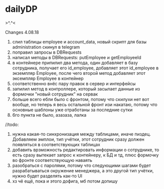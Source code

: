 # dailyDP
&gt;^.^&lt;

Changes 4.08.18
1) слил таблицы employee и account_data, новый скрипт для базы administration скинул в telegram
2) поправил запросы в DBRequests
3) написал методы в DBRequests: putEmployee и getEmployeeId
4) в контейнере припилил два метода, один добавляет в базу сотрудника, получает его id_employee,
добавляет этот id_employee в экземпляр Employee, после чего второй метод добавляет этот эксемпляр 
Employee в контейнер
5) соответственно внёс пару правок в сервер и интерфейсы
7) запилил метод в контроллере, который засылает данные из формочки "новый сотрудник" на сервак
8) больше всего ебли было с фронтом, потому что скилухи нет вот вообще, но теперь я весь остальной фронт изи накатаю,
потому что основные шаблоны уже отработаны за последние сутки
9) 6го пункта не было, азазаза, лалка


//todo:
1) нужна какая-то синхронизация между таблицами, иначе пиздец.
Добавляем эмплои, тип учётки, этот сотрудник сразу должен появляться в соответствующих таблицах
2) добавить врзможность редактировать информации о сотруднике, то есть сразу вытекает запрос к контейнеру,
к БД и тд, плюс формочку во фронте соответствующую наваять
3) разобраться с паролями, потому что следующими шагами будет разрабатываться окружение менеджера,
а это другой тип учётки, нужно будет разделять как-то UI
4) хз чё ещё, пока и этого дофига, мб потом допишу

